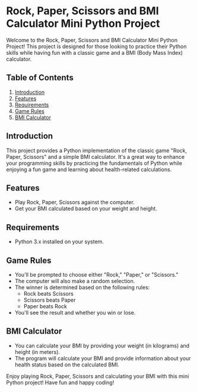 # Rock, Paper, Scissors and BMI Calculator Mini Python Project

Welcome to the Rock, Paper, Scissors and BMI Calculator Mini Python Project! This project is designed for those looking to practice their Python skills while having fun with a classic game and a BMI (Body Mass Index) calculator.

## Table of Contents
1. [Introduction](#introduction)
2. [Features](#features)
3. [Requirements](#requirements)
4. [Game Rules](#game-rules)
5. [BMI Calculator](#bmi-calculator)

## Introduction
This project provides a Python implementation of the classic game "Rock, Paper, Scissors" and a simple BMI calculator. It's a great way to enhance your programming skills by practicing the fundamentals of Python while enjoying a fun game and learning about health-related calculations.

## Features
- Play Rock, Paper, Scissors against the computer.
- Get your BMI calculated based on your weight and height.

## Requirements
- Python 3.x installed on your system.

## Game Rules
- You'll be prompted to choose either "Rock," "Paper," or "Scissors."
- The computer will also make a random selection.
- The winner is determined based on the following rules:
  - Rock beats Scissors
  - Scissors beats Paper
  - Paper beats Rock
- You'll see the result and whether you win or lose.

## BMI Calculator
- You can calculate your BMI by providing your weight (in kilograms) and height (in meters).
- The program will calculate your BMI and provide information about your health status based on the calculated BMI.

Enjoy playing Rock, Paper, Scissors and calculating your BMI with this mini Python project! Have fun and happy coding!

